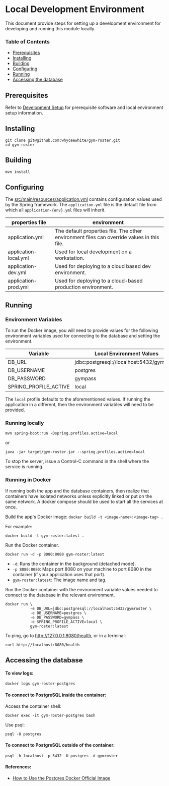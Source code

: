 # Local Development Environment
This document provide steps for setting up a development environment for developing and running this module locally.

### Table of Contents
* [Prerequisites](#prerequisites)
* [Installing](#installing)
* [Building](#building)
* [Configuring](#configuring)
* [Running](#running)
* [Accessing the database](#accessing-the-database)

## Prerequisites

Refer to [Development Setup](docs/development-setup.md) for prerequisite software and local environment setup information.

## Installing
```text
git clone git@github.com:whyceewhite/gym-roster.git
cd gym-roster
```

## Building
```shell
mvn install 
```

## Configuring
The [src/main/resources/application.yml](../src/main/resources/application.yml) contains configuration values used by the Spring framework. The `application.yml` file is the default file from which all `application-{env}.yml` files will inherit.

| properties file       | environment                                                                                |
|-----------------------|--------------------------------------------------------------------------------------------|
| application.yml       | The default properties file. The other environment files can override values in this file. |
| application-local.yml | Used for local development on a workstation.                                               |
| application-dev.yml   | Used for deploying to a cloud based dev environment.                                       |
| application-prod.yml  | Used for deploying to a cloud-based production environment.                                |


## Running

### Environment Variables
To run the Docker image, you will need to provide values for the following environment variables used for connecting to the database and setting the environment.

| Variable              | Local Environment Values                   |
|-----------------------|--------------------------------------------|
| DB_URL                | jdbc:postgresql://localhost:5432/gymroster |
| DB_USERNAME           | postgres                                   |
| DB_PASSWORD           | gympass                                    |
| SPRING_PROFILE_ACTIVE | local                                      |


The `local` profile defaults to the aforementioned values. If running the application in a different, then the environment variables will need to be provided.

### Running locally
```shell
mvn spring-boot:run -Dspring.profiles.active=local
```

or 

```shell
java -jar target/gym-roster.jar --spring.profiles.active=local
```

To stop the server, issue a Control-C command in the shell where the service is running.

### Running in Docker
If running both the app and the database containers, then realize that containers have isolated networks unless explicitly linked or put on the same network. A docker compose should be used to start all the services at once.

Build the app's Docker image: `docker build -t <image-name>:<image-tag> .`

For example:
```shell
docker build -t gym-roster:latest .
```

Run the Docker container.
```shell
docker run -d -p 8080:8080 gym-roster:latest
```
* `-d`: Runs the container in the background (detached mode).
* `-p 8080:8080`: Maps port 8080 on your machine to port 8080 in the container (if your application uses that port).
* `gym-roster:latest`: The image name and tag.


Run the Docker container with the environment variable values needed to connect to the database in the relevant environment.
```shell
docker run \
           -e DB_URL=jdbc:postgresql://localhost:5432/gymroster \
           -e DB_USERNAME=postgres \
           -e DB_PASSWORD=gympass \
           -e SPRING_PROFILE_ACTIVE=local \
           gym-roster:latest
```

To ping, go to http://127.0.0.1:8080/health, or in a terminal:
```shell
curl http://localhost:8080/health
```

## Accessing the database

#### To view logs:
```shell
docker logs gym-roster-postgres
```

#### To connect to PostgreSQL inside the container:
Access the container shell:
```shell
docker exec -it gym-roster-postgres bash
```

Use psql:
```shell
psql -U postgres
```

#### To connect to PostgreSQL outside of the container:
```shell
psql -h localhost -p 5432 -U postgres -d gymroster
```

#### References:
* [How to Use the Postgres Docker Official Image](https://www.docker.com/blog/how-to-use-the-postgres-docker-official-image/)
